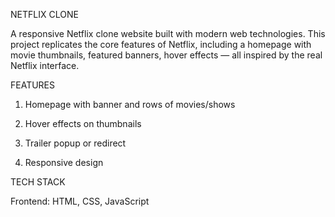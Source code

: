 NETFLIX CLONE

A responsive Netflix clone website built with modern web technologies.
This project replicates the core features of Netflix, including a homepage with movie thumbnails, featured banners, hover effects — all inspired by the real Netflix interface.


FEATURES

1. Homepage with banner and rows of movies/shows

2. Hover effects on thumbnails

3. Trailer popup or redirect

4. Responsive design

TECH STACK

Frontend: HTML, CSS, JavaScript
